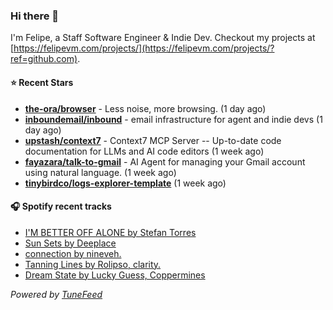 ### Hi there 👋

I'm Felipe, a Staff Software Engineer & Indie Dev. Checkout my projects at [https://felipevm.com/projects/](https://felipevm.com/projects/?ref=github.com).

#### ⭐ Recent Stars
- **[the-ora/browser](https://github.com/the-ora/browser)** - Less noise, more browsing. (1 day ago)
- **[inboundemail/inbound](https://github.com/inboundemail/inbound)** - email infrastructure for agent and indie devs (1 day ago)
- **[upstash/context7](https://github.com/upstash/context7)** - Context7 MCP Server -- Up-to-date code documentation for LLMs and AI code editors (1 week ago)
- **[fayazara/talk-to-gmail](https://github.com/fayazara/talk-to-gmail)** - AI Agent for managing your Gmail account using natural language. (1 week ago)
- **[tinybirdco/logs-explorer-template](https://github.com/tinybirdco/logs-explorer-template)** (1 week ago)

#### 🎧 Spotify recent tracks
- [I&#39;M BETTER OFF ALONE by Stefan Torres](https://open.spotify.com/track/3E2hrrrgxahD4QUyEIYtSs)
- [Sun Sets by Deeplace](https://open.spotify.com/track/0xZjk1SFs2jdDaK65jmrxy)
- [connection by nineveh.](https://open.spotify.com/track/47NgFpkO3RiYsPZgJOl79H)
- [Tanning Lines by Rolipso, clarity.](https://open.spotify.com/track/7x41VMXT0qq7RccFc1EQCD)
- [Dream State by Lucky Guess, Coppermines](https://open.spotify.com/track/6agt3Zm3ZHn2PvZGLyFzlX)

_Powered by [TuneFeed](https://tunefeed.app?ref=github.com)_
